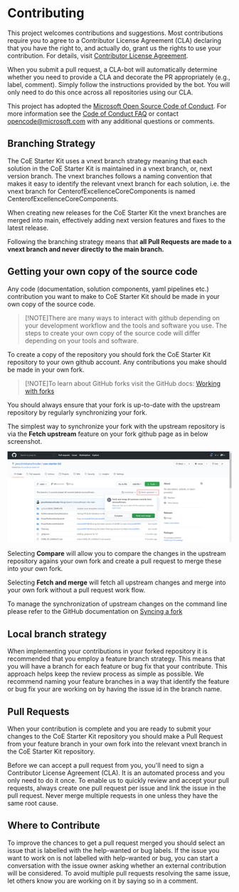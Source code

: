 # Contributing

This project welcomes contributions and suggestions. Most contributions require you to
agree to a Contributor License Agreement (CLA) declaring that you have the right to,
and actually do, grant us the rights to use your contribution. For details, visit
[Contributor License Agreement](https://cla.opensource.microsoft.com/).

When you submit a pull request, a CLA-bot will automatically determine whether you need
to provide a CLA and decorate the PR appropriately (e.g., label, comment). Simply follow the
instructions provided by the bot. You will only need to do this once across all repositories using our CLA.

This project has adopted the [Microsoft Open Source Code of Conduct](https://opensource.microsoft.com/codeofconduct/).
For more information see the [Code of Conduct FAQ](https://opensource.microsoft.com/codeofconduct/faq/)
or contact [opencode@microsoft.com](mailto:opencode@microsoft.com) with any additional questions or comments.

## Branching Strategy

The CoE Starter Kit uses a vnext branch strategy meaning that each solution in the CoE Starter Kit is maintained in a vnext branch, or, next version branch. The vnext branches follows a naming convention that makes it easy to identify the relevant vnext branch for each solution, i.e. the vnext branch for CenterofExcellenceCoreComponents is named CenterofExcellenceCoreComponents.

When creating new releases for the CoE Starter Kit the vnext branches are merged into main, effectively adding next version features and fixes to the latest release.

Following the branching strategy means that **all Pull Requests are made to a vnext branch and never directly to the main branch.**

## Getting your own copy of the source code

Any code (documentation, solution components, yaml pipelines etc.) contribution you want to make to CoE Starter Kit should be made in your own copy of the source code.

> [!NOTE]There are many ways to interact with github depending on your development workflow and the tools and software you use. The steps to create your own copy of the source code will differ depending on your tools and software.

To create a copy of the repository you should fork the CoE Starter Kit repository to your own github account.
Any contributions you make should be made in your own fork.

> [!NOTE]To learn about GitHub forks visit the GitHub docs: [Working with forks](https://docs.github.com/en/github/collaborating-with-pull-requests/working-with-forks/about-forks)

You should always ensure that your fork is up-to-date with the upstream repository by regularly synchronizing your fork.

The simplest way to synchronize your fork with the upstream repository is via the **Fetch upstream** feature on your fork github page as in below screenshot.

![fetch upstream changes](.attachments/HOW_TO_CONTRIBUTE/fetch-upstream-changes.png)

Selecting **Compare** will allow you to compare the changes in the upstream repository agains your own fork and create a pull request to merge these into your own fork.

Selecting **Fetch and merge** will fetch all upstream changes and merge into your own fork without a pull request work flow.

To manage the synchronization of upstream changes on the command line please refer to the GitHub documentation on [Syncing a fork](https://docs.github.com/en/github/collaborating-with-pull-requests/working-with-forks/syncing-a-fork)

## Local branch strategy

When implementing your contributions in your forked repository it is recommended that you employ a feature branch strategy. This means that you will have a branch for each feature or bug fix that your contribute. This approach helps keep the review process as simple as possible.
We recommend naming your feature branches in a way that identify the feature or bug fix your are working on by having the issue id in the branch name.

## Pull Requests

When your contribution is complete and you are ready to submit your changes to the CoE Starter Kit repository you should make a Pull Request from your feature branch in your own fork into the relevant vnext branch in the CoE Starter Kit repository.

Before we can accept a pull request from you, you'll need to sign a Contributor License Agreement (CLA). It is an automated process and you only need to do it once.
To enable us to quickly review and accept your pull requests, always create one pull request per issue and link the issue in the pull request. Never merge multiple requests in one unless they have the same root cause.

## Where to Contribute

To improve the chances to get a pull request merged you should select an issue that is labelled with the help-wanted or bug labels. If the issue you want to work on is not labelled with help-wanted or bug, you can start a conversation with the issue owner asking whether an external contribution will be considered.
To avoid multiple pull requests resolving the same issue, let others know you are working on it by saying so in a comment.
